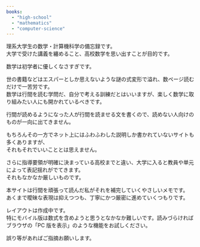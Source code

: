 ```yaml
---
books:
  - "high-school"
  - "mathematics"
  - "computer-science"
---
```


理系大学生の数学・計算機科学の備忘録です。  
大学で受けた講義を纏めること、高校数学を思い出すことが目的です。

数学は初学者に優しくなさすぎです。

世の書籍などはエスパーとしか思えないような謎の式変形で溢れ、数ページ読むだけで一苦労です。  
数学は行間を読む学問だ、自分で考える訓練だとはいいますが、楽しく数学に取り組みたい人にも開かれているべきです。

行間が読めるようになった人が行間を読ませる文を書くので、読めない人向けのものが一向に出てきません。

もちろんその一方でネット上にはふわふわした説明しか書かれていないサイトも多くありますが、  
それもそれでいいこととは思えません。

さらに指導要領が明確に決まっている高校までと違い、大学に入ると教員や単元によって表記揺れがでてきます。  
それもなかなか厳しいものです。

本サイトは行間を頑張って読んだ私がそれを補完していくやさしいメモです。  
あくまで曖昧な表現は抑えつつも、丁寧にかつ厳密に進めていくつもりです。

レイアウトは作成中です。  
特にモバイル版は数式を含めようと思うとなかなか難しいです。読みづらければブラウザの「PC 版を表示」のような機能をお試しください。

誤り等があればご指摘お願いします。
